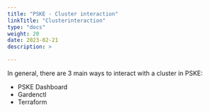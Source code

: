 ```yaml
---
title: "PSKE - Cluster interaction"
linkTitle: "Clusterinteraction"
type: "docs"
weight: 20
date: 2023-02-21
description: >

---
```



In general, there are 3 main ways to interact with a cluster in PSKE:

- PSKE Dashboard
- Gardenctl
- Terraform